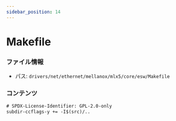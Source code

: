 ```yaml
---
sidebar_position: 14
---
```

# Makefile

### ファイル情報

- パス: `drivers/net/ethernet/mellanox/mlx5/core/esw/Makefile`

### コンテンツ

```txt
# SPDX-License-Identifier: GPL-2.0-only
subdir-ccflags-y += -I$(src)/..

```

